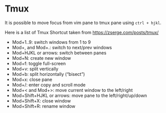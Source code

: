 # Tmux

It is possible to move focus from vim pane to tmux pane using `ctrl + hjkl`.

Here is a list of Tmux Shortcut taken from https://zserge.com/posts/tmux/
- Mod+1..9: switch windows from 1 to 9
- Mod+, and Mod+.: switch to next/prev windows
- Mod+HJKL or arrows: switch between panes
- Mod+N: create new window
- Mod+f: toggle full-screen
- Mod+v: split vertically
- Mod+b: split horizontally (“bisect”)
- Mod+x: close pane
- Mod+/: enter copy and scroll mode
- Mod+< and Mod+>: move current window to the left/right
- Mod+Shift+HJKL or arrows: move pane to the left/right/up/down
- Mod+Shift+X: close window
- Mod+Shift+R: rename window
